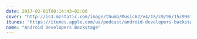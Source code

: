```yaml
---
date: 2017-02-01T00:14:43+02:00
cover: "http://is3.mzstatic.com/image/thumb/Music62/v4/15/c9/96/15c996fd-4856-79bb-12ba-1d25c67d77d7/source/170x170bb.jpg"
itunes: "https://itunes.apple.com/ua/podcast/android-developers-backstage/id785545036"
name: "Android Developers Backstage"
---
```



